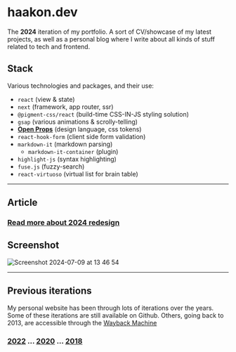# haakon.dev

The **2024** iteration of my portfolio. A sort of CV/showcase of my latest projects, as well as a personal blog where I write about all kinds of stuff related to tech and frontend.

## Stack

Various technologies and packages, and their use:

- `react` (view & state)
- `next` (framework, app router, ssr)
- `@pigment-css/react` (build-time CSS-IN-JS styling solution)
- `gsap` (various animations & scrolly-telling)
- [**Open Props**](https://open-props.style/) (design language, css tokens)
- `react-hook-form` (client side form validation)
- `markdown-it` (markdown parsing)
  - `markdown-it-container` (plugin)
- `highlight-js` (syntax highlighting)
- `fuse.js` (fuzzy-search)
- `react-virtuoso` (virtual list for brain table)

---

## Article

### [Read more about 2024 redesign](https://www.haakon.dev/articles/redesign-2024)

## Screenshot 
![Screenshot 2024-07-09 at 13 46 54](https://github.com/imp-dance/haakon.dev-2024/assets/1190770/e5e529b4-958e-4706-8c8b-e60e629f7b3d)

---

## Previous iterations

My personal website has been through lots of iterations over the years. Some of these iterations are still available on Github. Others, going back to 2013, are accessible through the [Wayback Machine](https://web.archive.org/web/20130601000000*/haakon.underbakke.net)

### [2022](https://github.com/imp-dance/haakon.dev-2022) ... [2020](https://github.com/imp-dance/haakon.dev-2020) ... [2018](https://github.com/imp-dance/portfolio)
